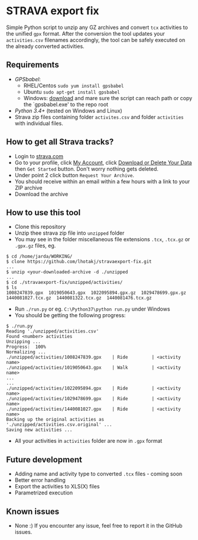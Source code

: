 # STRAVA export fix
Simple Python script to unzip any GZ archives and convert `tcx` activities to the unified `gpx` format. After the conversion the tool updates your `activities.csv` filenames accordingly, the tool can be safely executed on the already converted activities.

## Requirements
- *GPSbabel*:
  - RHEL/Centos `sudo yum install gpsbabel`
  - Ubuntu `sudo apt-get install gpsbabel`
  - Windows: [download](https://www.gpsbabel.org/download.html) and mare sure the script can reach path or copy the `gpsbabel.exe' to the repo root
- *Python 3.4+* (tested on Windows and Linux)
- Strava zip files containing folder `activites.csv` and folder `activities` with individual files.

## How to get all Strava tracks?
- Login to [strava.com](https://www.strava.com/)
- Go to your profile, click [My Account](https://www.strava.com/account), click [Download or Delete Your Data](https://www.strava.com/athlete/delete_your_account) then `Get Started` button. Don't worry nothing gets deleted.
- Under point 2 click button `Request Your Archive`.
- You should receive within an email within a few hours with a link to your ZIP archive
- Download the archive 

## How to use this tool
- Clone this repository
- Unzip thee strava zip file into `unzipped` folder
- You may see in the folder miscellaneous file extensions `.tcx`, `.tcx.gz` or `.gpx.gz` files, eg.
```
$ cd /home/jarda/WORKING/
$ clone https://github.com/lhotakj/stravaexport-fix.git
...
$ unzip <your-downloaded-archive -d ./unzipped
...
$ cd ./stravaexport-fix/unzipped/activities/
$ ls
1008247839.gpx  1019050643.gpx  1022095894.gpx.gz  1029478699.gpx.gz  1440081027.tcx.gz  1440081322.tcx.gz  1440081476.tcx.gz
```

- Run `./run.py` or eg. `C:\Python37\python run.py` under Windows
- You should be getting the following progress:
```
$ ./run.py
Reading './unzipped/activities.csv'
Found <number> activities
Unzipping ...
Progress:  100%
Normalizing ...
./unzipped/activities/1008247839.gpx    | Ride         | <activity name>
./unzipped/activities/1019050643.gpx    | Walk         | <activity name>
...
...
./unzipped/activities/1022095894.gpx    | Ride         | <activity name>
./unzipped/activities/1029478699.gpx    | Ride         | <activity name>
./unzipped/activities/1440081027.gpx    | Ride         | <activity name>
Backing up the original activities as './unzipped/activities.csv.original' ...
Saving new activities ...
```
- All your activities in `activities` folder are now in `.gpx` format

## Future development
- Adding name and activity type to converted `.tcx` files - coming soon
- Better error handling
- Export the activities to XLS(X) files
- Parametrized execution

## Known issues
- None :) If you encounter any issue, feel free to report it in the GitHub issues.

